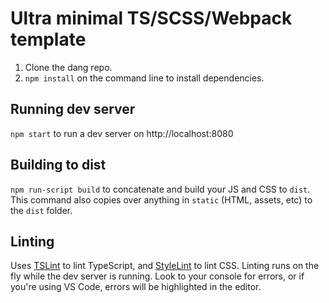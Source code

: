 # Ultra minimal TS/SCSS/Webpack template

1. Clone the dang repo.
2. `npm install` on the command line to install dependencies.

## Running dev server
`npm start` to run a dev server on http://localhost:8080

## Building to dist
`npm run-script build` to concatenate and build your JS and CSS to `dist`. This command also copies over anything in `static` (HTML, assets, etc) to the `dist` folder.

## Linting
Uses [TSLint](https://github.com/palantir/tslint) to lint TypeScript, and [StyleLint](https://stylelint.io/) to lint CSS. Linting runs on the fly while the dev server is running. Look to your console for errors, or if you're using VS Code, errors will be highlighted in the editor.
